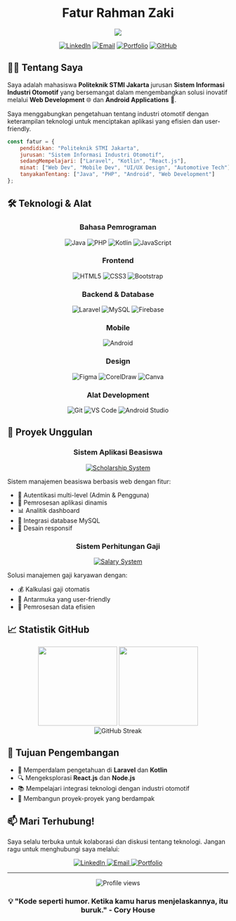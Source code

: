 <h1 align="center">Fatur Rahman Zaki</h1>

<p align="center">
  <img src="https://readme-typing-svg.herokuapp.com?lines=Full+Stack+Web+Developer;Android+Developer;UI/UX+Enthusiast;&center=true&width=380&height=45">
</p>

<div align="center">
  
[![LinkedIn](https://img.shields.io/badge/LinkedIn-0077B5?style=for-the-badge&logo=linkedin&logoColor=white)](https://www.linkedin.com/in/faturzaki/)
[![Email](https://img.shields.io/badge/Gmail-D14836?style=for-the-badge&logo=gmail&logoColor=white)](mailto:fatur.fatur12@gmail.com)
[![Portfolio](https://img.shields.io/badge/Portfolio-000000?style=for-the-badge&logo=About.me&logoColor=white)](https://ftrrahmanzk.my.id)
[![GitHub](https://img.shields.io/badge/GitHub-100000?style=for-the-badge&logo=github&logoColor=white)](https://github.com/FaturRahmanZaki)

</div>

## 👨‍💻 Tentang Saya

Saya adalah mahasiswa **Politeknik STMI Jakarta** jurusan **Sistem Informasi Industri Otomotif** yang bersemangat dalam mengembangkan solusi inovatif melalui **Web Development** 🌐 dan **Android Applications** 📱.

Saya menggabungkan pengetahuan tentang industri otomotif dengan keterampilan teknologi untuk menciptakan aplikasi yang efisien dan user-friendly.

```javascript
const fatur = {
    pendidikan: "Politeknik STMI Jakarta",
    jurusan: "Sistem Informasi Industri Otomotif",
    sedangMempelajari: ["Laravel", "Kotlin", "React.js"],
    minat: ["Web Dev", "Mobile Dev", "UI/UX Design", "Automotive Tech"],
    tanyakanTentang: ["Java", "PHP", "Android", "Web Development"]
};
```

## 🛠️ Teknologi & Alat

<div align="center">

### Bahasa Pemrograman
![Java](https://img.shields.io/badge/Java-ED8B00?style=flat-square&logo=java&logoColor=white)
![PHP](https://img.shields.io/badge/PHP-777BB4?style=flat-square&logo=php&logoColor=white)
![Kotlin](https://img.shields.io/badge/Kotlin-0095D5?style=flat-square&logo=kotlin&logoColor=white)
![JavaScript](https://img.shields.io/badge/JavaScript-F7DF1E?style=flat-square&logo=javascript&logoColor=black)

### Frontend
![HTML5](https://img.shields.io/badge/HTML5-E34F26?style=flat-square&logo=html5&logoColor=white)
![CSS3](https://img.shields.io/badge/CSS3-1572B6?style=flat-square&logo=css3&logoColor=white)
![Bootstrap](https://img.shields.io/badge/Bootstrap-563D7C?style=flat-square&logo=bootstrap&logoColor=white)

### Backend & Database
![Laravel](https://img.shields.io/badge/Laravel-FF2D20?style=flat-square&logo=laravel&logoColor=white)
![MySQL](https://img.shields.io/badge/MySQL-4479A1?style=flat-square&logo=mysql&logoColor=white)
![Firebase](https://img.shields.io/badge/Firebase-FFCA28?style=flat-square&logo=firebase&logoColor=black)

### Mobile
![Android](https://img.shields.io/badge/Android-3DDC84?style=flat-square&logo=android&logoColor=white)

### Design
![Figma](https://img.shields.io/badge/Figma-F24E1E?style=flat-square&logo=figma&logoColor=white)
![CorelDraw](https://img.shields.io/badge/Corel%20Draw-339933?style=flat-square)
![Canva](https://img.shields.io/badge/Canva-00C4CC?style=flat-square&logo=canva&logoColor=white)

### Alat Development
![Git](https://img.shields.io/badge/Git-F05032?style=flat-square&logo=git&logoColor=white)
![VS Code](https://img.shields.io/badge/VS_Code-007ACC?style=flat-square&logo=visual-studio-code&logoColor=white)
![Android Studio](https://img.shields.io/badge/Android_Studio-3DDC84?style=flat-square&logo=android-studio&logoColor=white)

</div>

## 📂 Proyek Unggulan

<div align="center">

### Sistem Aplikasi Beasiswa
[![Scholarship System](https://img.shields.io/badge/GitHub-View%20Project-blue?style=for-the-badge&logo=github)](https://github.com/FaturRahmanZaki/Web-Penerimaan-Beasiswa)

</div>

Sistem manajemen beasiswa berbasis web dengan fitur:
- 🔐 Autentikasi multi-level (Admin & Pengguna)
- 📝 Pemrosesan aplikasi dinamis
- 📊 Analitik dashboard
- 💾 Integrasi database MySQL
- 🎨 Desain responsif

<div align="center">

### Sistem Perhitungan Gaji
[![Salary System](https://img.shields.io/badge/GitHub-View%20Project-blue?style=for-the-badge&logo=github)](https://github.com/FaturRahmanZaki/menghitung-gaji)

</div>

Solusi manajemen gaji karyawan dengan:
- 💰 Kalkulasi gaji otomatis
- 📱 Antarmuka yang user-friendly
- 🔄 Pemrosesan data efisien

## 📈 Statistik GitHub

<div align="center">
  <img height="180em" src="https://github-readme-stats.vercel.app/api?username=FaturRahmanZaki&show_icons=true&theme=tokyonight"/>
  <img height="180em" src="https://github-readme-stats.vercel.app/api/top-langs/?username=FaturRahmanZaki&layout=compact&theme=tokyonight"/>
</div>

<div align="center">
  <img src="https://github-readme-streak-stats.herokuapp.com/?user=FaturRahmanZaki&theme=tokyonight" alt="GitHub Streak" />
</div>

## 🎯 Tujuan Pengembangan

- 🌱 Memperdalam pengetahuan di **Laravel** dan **Kotlin**
- 🔍 Mengeksplorasi **React.js** dan **Node.js**
- 📚 Mempelajari integrasi teknologi dengan industri otomotif
- 🚀 Membangun proyek-proyek yang berdampak

## 📫 Mari Terhubung!

Saya selalu terbuka untuk kolaborasi dan diskusi tentang teknologi. Jangan ragu untuk menghubungi saya melalui:

<div align="center">
  <a href="https://www.linkedin.com/in/faturzaki/">
    <img src="https://img.shields.io/badge/LinkedIn-Connect-0077B5?style=for-the-badge&logo=linkedin" alt="LinkedIn"/>
  </a>
  <a href="mailto:fatur.fatur12@gmail.com">
    <img src="https://img.shields.io/badge/Email-Contact-D14836?style=for-the-badge&logo=gmail" alt="Email"/>
  </a>
  <a href="https://ftrrahmanzk.my.id">
    <img src="https://img.shields.io/badge/Portfolio-Visit-000000?style=for-the-badge&logo=About.me" alt="Portfolio"/>
  </a>
</div>

---

<div align="center">
  <img src="https://komarev.com/ghpvc/?username=FaturRahmanZaki&label=Profile%20views&color=0e75b6&style=flat" alt="Profile views"/>
</div>

<h3 align="center">💡 "Kode seperti humor. Ketika kamu harus menjelaskannya, itu buruk." - Cory House</h3>
